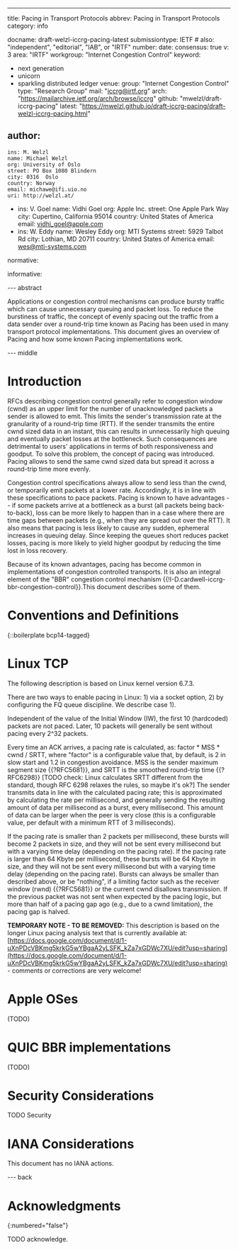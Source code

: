 ---
title: Pacing in Transport Protocols
abbrev: Pacing in Transport Protocols
category: info

docname: draft-welzl-iccrg-pacing-latest
submissiontype: IETF  # also: "independent", "editorial", "IAB", or "IRTF"
number:
date:
consensus: true
v: 3
area: "IRTF"
workgroup: "Internet Congestion Control"
keyword:
 - next generation
 - unicorn
 - sparkling distributed ledger
venue:
  group: "Internet Congestion Control"
  type: "Research Group"
  mail: "iccrg@irtf.org"
  arch: "https://mailarchive.ietf.org/arch/browse/iccrg"
  github: "mwelzl/draft-iccrg-pacing"
  latest: "https://mwelzl.github.io/draft-iccrg-pacing/draft-welzl-iccrg-pacing.html"

author:
  -
    ins: M. Welzl
    name: Michael Welzl
    org: University of Oslo
    street: PO Box 1080 Blindern
    city: 0316  Oslo
    country: Norway
    email: michawe@ifi.uio.no
    uri: http://welzl.at/
  -
    ins: V. Goel
    name: Vidhi Goel
    org: Apple Inc.
    street: One Apple Park Way
    city: Cupertino, California 95014
    country: United States of America
    email: vidhi_goel@apple.com
  -
    ins: W. Eddy
    name: Wesley Eddy
    org: MTI Systems
    street: 5929 Talbot Rd
    city: Lothian, MD 20711
    country: United States of America
    email: wes@mti-systems.com

normative:

informative:


--- abstract

Applications or congestion control mechanisms can produce bursty traffic which can cause unnecessary queuing and packet loss. To reduce the burstiness of traffic, the concept of evenly spacing out the traffic from a data sender over a round-trip time known as Pacing has been used in many transport protocol implementations. This document gives an overview of Pacing and how some known Pacing implementations work.


--- middle

# Introduction

RFCs describing congestion control generally refer to congestion window (cwnd) as an upper limit for the number of unacknowledged packets a sender is allowed to emit. This limits the sender's transmission rate at the granularity of a round-trip time (RTT). If the sender transmits the entire cwnd sized data in an instant, this can results in unnecessarily high queuing and eventually packet losses at the bottleneck. Such consequences are detrimental to users' applications in terms of both responsiveness and goodput. To solve this problem, the concept of pacing was introduced. Pacing allows to send the same cwnd sized data but spread it across a round-trip time more evenly.

Congestion control specifications always allow to send less than the cwnd, or temporarily emit packets at a lower rate. Accordingly, it is in line with these specifications to pace packets. Pacing is known to have advantages -- if some packets arrive at a bottleneck as a burst (all packets being back-to-back), loss can be more likely to happen than in a case where there are time gaps between packets (e.g., when they are spread out over the RTT). It also means that pacing is less likely to cause any sudden, ephemeral increases in queuing delay. Since keeping the queues short reduces packet losses, pacing is more likely to yield higher goodput by reducing the time lost in loss recovery.

Because of its known advantages, pacing has become common in implementations of congestion controlled transports. It is also an integral element of the "BBR" congestion control mechanism {{!I-D.cardwell-iccrg-bbr-congestion-control}}.This document describes some of them.

# Conventions and Definitions

{::boilerplate bcp14-tagged}


# Linux TCP

The following description is based on Linux kernel version 6.7.3.

There are two ways to enable pacing in Linux: 1) via a socket option, 2) by configuring the FQ queue discipline. We describe case 1).

Independent of the value of the Initial Window (IW), the first 10 (hardcoded) packets are not paced. Later, 10 packets will generally be sent without pacing every 2^32 packets.

Every time an ACK arrives, a pacing rate is calculated, as: factor * MSS * cwnd / SRTT, where "factor" is a configurable value that, by default, is 2 in slow start and 1.2 in congestion avoidance. MSS is the sender maximum segment size {{?RFC5681}}, and SRTT is the smoothed round-trip time {{?RFC6298}} [TODO check: Linux calculates SRTT different from the standard, though RFC 6298 relaxes the rules, so maybe it's ok?]
The sender transmits data in line with the calculated pacing rate; this is approximated by calculating the rate per millisecond, and generally sending the resulting amount of data per millisecond as a burst, every millisecond. This amount of data can be larger when the peer is very close (this is a configurable value, per default with a minimum RTT of 3 milliseconds).

If the pacing rate is smaller than 2 packets per millisecond, these bursts will become 2 packets in size, and they will not be sent every millisecond but with a varying time delay (depending on the pacing rate).
If the pacing rate is larger than 64 Kbyte per millisecond, these bursts will be 64 Kbyte in size, and they will not be sent every millisecond but with a varying time delay (depending on the pacing rate).
Bursts can always be smaller than described above, or be "nothing", if a limiting factor such as the receiver window (rwnd) {{?RFC5681}} or the current cwnd disallows transmission.
If the previous packet was not sent when expected by the pacing logic, but more than half of a pacing gap ago (e.g., due to a cwnd limitation), the pacing gap is halved.

**TEMPORARY NOTE - TO BE REMOVED:** This description is based on the longer Linux pacing analysis text that is currently available at: [https://docs.google.com/document/d/1-uXnPDcVBKmg5krkG5wYBgaA2yLSFK_kZa7xGDWc7XU/edit?usp=sharing](https://docs.google.com/document/d/1-uXnPDcVBKmg5krkG5wYBgaA2yLSFK_kZa7xGDWc7XU/edit?usp=sharing)  - comments or corrections are very welcome!


# Apple OSes

(TODO)


# QUIC BBR implementations

(TODO)


# Security Considerations

TODO Security


# IANA Considerations

This document has no IANA actions.


--- back

# Acknowledgments
{:numbered="false"}

TODO acknowledge.
